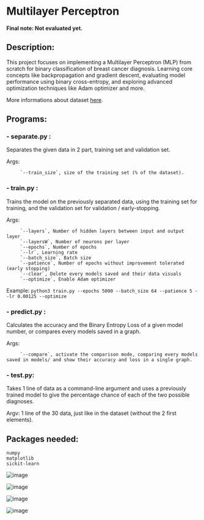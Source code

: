 # Multilayer Perceptron

**Final note: Not evaluated yet.**


## Description:
   This project focuses on implementing a Multilayer Perceptron (MLP) from scratch for binary classification of breast cancer diagnosis.
   Learning core concepts like backpropagation and gradient descent, evaluating model performance using binary cross-entropy, and exploring advanced optimization techniques like Adam optimizer and more.

   More informations about dataset [here](https://archive.ics.uci.edu/ml/machine-learning-databases/breast-cancer-wisconsin/wdbc.names).

## Programs:
### - separate.py :
   Separates the given data in 2 part, training set and validation set.
        
   Args: 
   
         `--train_size`, size of the training set (% of the dataset).

### - train.py :
   Trains the model on the previously separated data, using the training set for training, and the validation set for validation / early-stopping.

   Args: 
   
         `--layers`, Number of hidden layers between input and output layer
         `--layersW`, Number of neurons per layer
         `--epochs`, Number of epochs
         `--lr`, Learning rate
         `--batch_size`, Batch size
         `--patience`, Number of epochs without improvement tolerated (early stopping)
         `--clear`, Delete every models saved and their data visuals
         `--optimize`, Enable Adam optimizer
        
   Example: 
    ```
        python3 train.py --epochs 5000 --batch_size 64 --patience 5 --lr 0.00125 --optimize
    ```

### - predict.py :
   Calculates the accuracy and the Binary Entropy Loss of a given model number, or compares every models saved in a graph.
    
   Args:
   
         `--compare`, activate the comparison mode, comparing every models saved in models/ and show their accuracy and loss in a single graph.

### - test.py:
   Takes 1 line of data as a command-line argument and uses a previously trained model to give the percentage chance of each of the two possible diagnoses.

   Argv: 1 line of the 30 data, just like in the dataset (without the 2 first elements).

## Packages needed:
    numpy
    matplotlib
    sickit-learn

![image](https://github.com/user-attachments/assets/3d4220ef-4c1f-4225-9474-f52b77bf3d06)


![image](https://github.com/user-attachments/assets/a413d016-557f-4962-914e-76308567e116)


![image](https://github.com/user-attachments/assets/7cdd47b4-9baf-43f9-98ac-4dbcb0c5d145)


   ![image](https://github.com/user-attachments/assets/c3d2c71a-02e6-44d7-9167-34285bc4d5bb)




